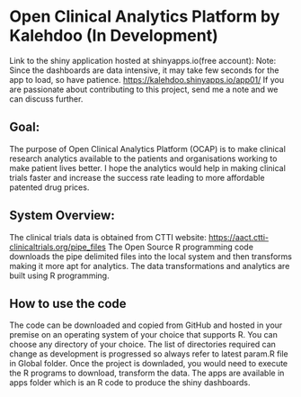 # Open Clinical Analytics Platform by Kalehdoo (In Development)
Link to the shiny application hosted at shinyapps.io(free account):
Note: Since the dashboards are data intensive, it may take few seconds for the app to load, so have patience.
https://kalehdoo.shinyapps.io/app01/
If you are passionate about contributing to this project, send me a note and we can discuss further.

## Goal: 
The purpose of Open Clinical Analytics Platform (OCAP) is to make clinical research analytics available to the patients and organisations  working to make patient lives better. I hope the analytics would help in making clinical trials faster and increase the success rate leading to more affordable patented drug prices.

## System Overview:
The clinical trials data is obtained from CTTI website: https://aact.ctti-clinicaltrials.org/pipe_files
The Open Source R programming code downloads the pipe delimited files into the local system and then transforms making it more apt for analytics. The data transformations and analytics are built using R programming.

## How to use the code
The code can be downloaded and copied from GitHub and hosted in your premise on an operating system of your choice that supports R.
You can choose any directory of your choice. The list of directories required can change as development is progressed so always refer to latest param.R file in Global folder.
Once the project is downladed, you would need to execute the R programs to download, transform the data.
The apps are available in apps folder which is an R code to produce the shiny dashboards.






